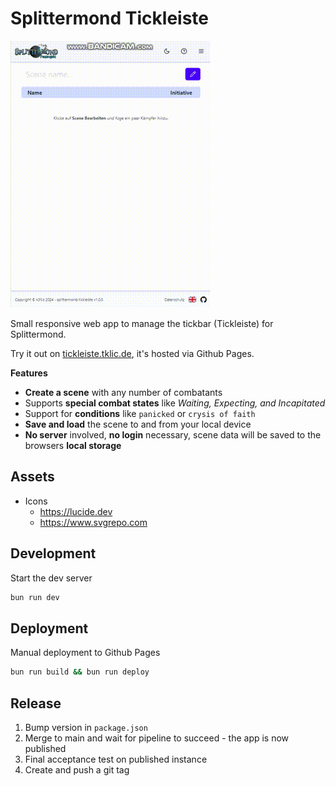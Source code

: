 # Splittermond Tickleiste

![Alt Text](docs/splimoapp.gif)

Small responsive web app to manage the tickbar (Tickleiste) for Splittermond.

Try it out on [tickleiste.tklic.de](tickleiste.tklic.de), it's hosted via Github Pages.

**Features**

- **Create a scene** with any number of combatants
- Supports **special combat states** like _Waiting, Expecting, and Incapitated_
- Support for **conditions** like `panicked` or `crysis of faith`
- **Save and load** the scene to and from your local device
- **No server** involved, **no login** necessary, scene data will be saved to the browsers **local storage**

## Assets

- Icons
  - https://lucide.dev
  - https://www.svgrepo.com

## Development

Start the dev server

```bash
bun run dev
```

## Deployment

Manual deployment to Github Pages

```bash
bun run build && bun run deploy
```

## Release

1. Bump version in `package.json`
2. Merge to main and wait for pipeline to succeed - the app is now published
3. Final acceptance test on published instance
4. Create and push a git tag
